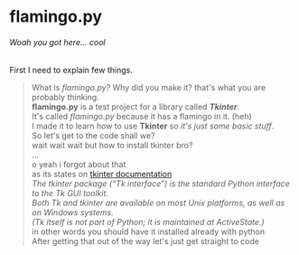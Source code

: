 # **flamingo.py**
###### Woah you got here... cool<br/>
First I need to explain few things. <br/>
>What is *flamingo.py?* Why did you make it?
that's what you are probably thinking.<br/>
**flamingo.py** is a test project for a library called ***Tkinter***.<br/>
It's called *flamingo.py* because it has a flamingo in it. (heh)<br/>
I made it to learn how to use **Tkinter** so *it's just some basic stuff*.<br/>
So let's get to the code shall we?<br/>
>wait wait wait but how to install tkinter bro?<br/>
...<br/>
o yeah i forgot about that<br/>
as its states on [tkinter documentation]()  
>*The tkinter package (“Tk interface”) is the standard Python interface to the Tk GUI toolkit.*<br/>
>*Both Tk and tkinter are available on most Unix platforms, as well as on Windows systems.*<br/>
>*(Tk itself is not part of Python; it is maintained at ActiveState.)*<br/>
in other words you should have it installed already with python<br/>
After getting that out of the way let's just get straight to code

```python

```
